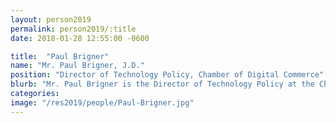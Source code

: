 ```yaml
---
layout: person2019
permalink: person2019/:title
date: 2018-01-28 12:55:00 -0600

title:  "Paul Brigner"
name: "Mr. Paul Brigner, J.D."
position: "Director of Technology Policy, Chamber of Digital Commerce"
blurb: "Mr. Paul Brigner is the Director of Technology Policy at the Chamber of Digital Commerce."
categories: 
image: "/res2019/people/Paul-Brigner.jpg"
---
```

